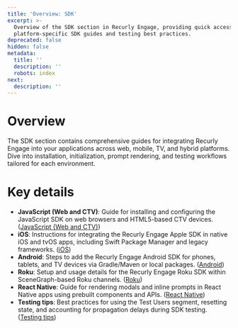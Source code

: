 ```yaml
---
title: 'Overview: SDK'
excerpt: >-
  Overview of the SDK section in Recurly Engage, providing quick access to
  platform-specific SDK guides and testing best practices.
deprecated: false
hidden: false
metadata:
  title: ''
  description: ''
  robots: index
next:
  description: ''
---
```

# Overview

The SDK section contains comprehensive guides for integrating Recurly Engage into your applications across web, mobile, TV, and hybrid platforms. Dive into installation, initialization, prompt rendering, and testing workflows tailored for each environment.

# Key details

* **JavaScript (Web and CTV)**: Guide for installing and configuring the JavaScript SDK on web browsers and HTML5-based CTV devices. ([JavaScript (Web and CTV)](javascript-sdk))
* **iOS**: Instructions for integrating the Recurly Engage Apple SDK in native iOS and tvOS apps, including Swift Package Manager and legacy frameworks. ([iOS](ios-sdk))
* **Android**: Steps to add the Recurly Engage Android SDK for phones, tablets, and TV devices via Gradle/Maven or local packages. ([Android](android-sdk))
* **Roku**: Setup and usage details for the Recurly Engage Roku SDK within SceneGraph-based Roku channels. ([Roku](roku))
* **React Native**: Guide for rendering modals and inline prompts in React Native apps using prebuilt components and APIs. ([React Native](react-native))
* **Testing tips**: Best practices for using the Test Users segment, resetting state, and accounting for propagation delays during SDK testing. ([Testing tips](sdk-testing-tips))